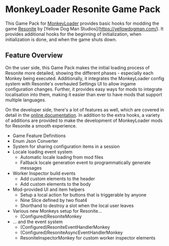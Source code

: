 # MonkeyLoader Resonite Game Pack

This Game Pack for [MonkeyLoader](https://github.com/MonkeyModdingTroop/MonkeyLoader)
provides basic hooks for modding the game [Resonite](https://resonite.com/) by [Yellow Dog Man Studios]/https://yellowdogman.com/).
It provides additional hooks for the beginning of initialization, when initialization is done,
and when the game shuts down.


## Feature Overview

On the user side, this Game Pack makes the initial loading process of Resonite
more detailed, showing the different phases - especially each Monkey being executed.
Additionally, it integrates the MonkeyLoader config system with
Resonite's overhauled Settings UI to allow ingame configuration changes.
Further, it provides easy ways for mods to integrate localisation into them,
making it easier than ever to have mods that support multiple languages.

On the developer side, there's a lot of features as well,
which are covered in detail in the [online documentation](https://resonitemoddinggroup.github.io/MonkeyLoader.GamePacks.Resonite).
In addition to the extra hooks, a variety of additions are provided
to make the development of MonkeyLoader mods for Resonite a smooth experience.

* Game Feature Definitions
* Enum Json Converter
* System for sharing configuration items in a session
* Locale loading event system
    * Automatic locale loading from mod files
    * Fallback locale generation event to programmatically generate messages
* Worker Inspector build events
    * Add custom elements to the header
    * Add custom elements to the body
* Mod-provided UI and item helpers
    * Setup a local action for buttons that is triggerable by anyone
    * Nine Slice defined by two float4
    * Shorthand to destroy a slot when the local user leaves
* Various new Monkeys setup for Resonite...
    * (Configured)ResoniteMonkey
* ... and the event system
    * (Configured)ResoniteEventHandlerMonkey
    * (Configured)ResoniteAsyncEventHandlerMonkey
    * ResoniteInspectorMonkey for custom worker inspector elements
